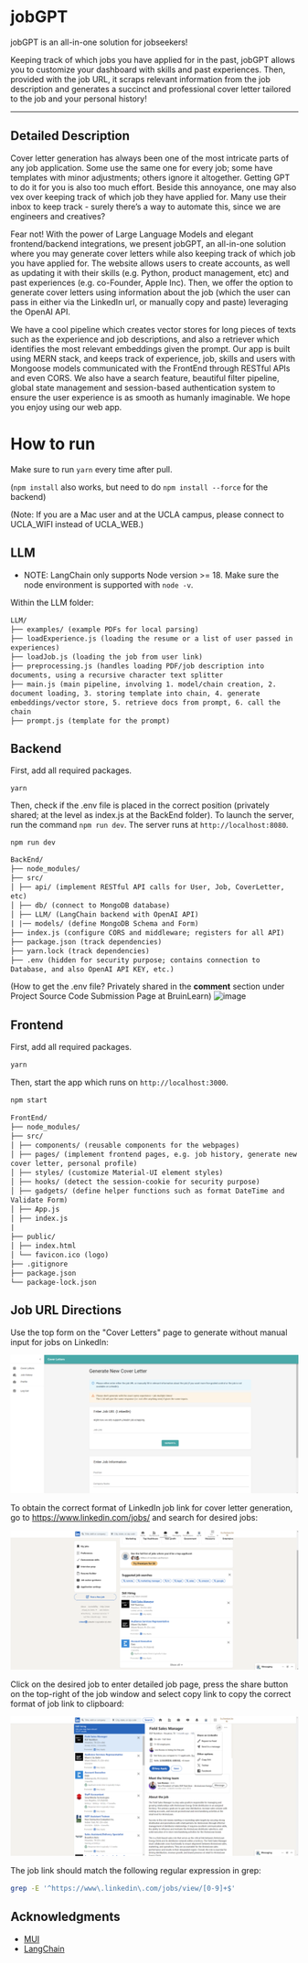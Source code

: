# jobGPT

jobGPT is an all-in-one solution for jobseekers! 

Keeping track of which jobs you have applied for in the past, jobGPT allows you to customize your dashboard with skills and past experiences. Then, provided with the job URL, it scraps relevant information from the job description and generates a succinct and professional cover letter tailored to the job and your personal history!

---

## Detailed Description

Cover letter generation has always been one of the most intricate parts of any job application. Some use the same one for every job; some have templates with minor adjustments; others ignore it altogether. Getting GPT to do it for you is also too much effort. Beside this annoyance,  one may also vex over keeping track of which job they have applied for. Many use their inbox to keep track - surely there’s a way to automate this, since we are engineers and creatives?

Fear not! With the power of Large Language Models and elegant frontend/backend integrations, we present jobGPT, an all-in-one solution where you may generate cover letters while also keeping track of which job you have applied for. The website allows users to create accounts, as well as updating it with their skills (e.g. Python, product management, etc) and past experiences (e.g. co-Founder, Apple Inc). Then, we offer the option to generate cover letters using information about the job (which the user can pass in either via the LinkedIn url, or manually copy and paste) leveraging the OpenAI API. 

We have a cool pipeline which creates vector stores for long pieces of texts such as the experience and job descriptions, and also a retriever which identifies the most relevant embeddings given the prompt. Our app is built using MERN stack, and keeps track of experience, job, skills and users with Mongoose models communicated with the FrontEnd through RESTful APIs and even CORS. We also have a search feature, beautiful filter pipeline, global state management and session-based authentication system to ensure the user experience is as smooth as humanly imaginable. We hope you enjoy using our web app.

# How to run

Make sure to run `yarn` every time after pull. 

(`npm install` also works, but need to do `npm install --force` for the backend)

(Note: If you are a Mac user and at the UCLA campus, please connect to UCLA_WIFI instead of UCLA_WEB.)

## LLM

- NOTE: LangChain only supports Node version >= 18. Make sure the node environment is supported with `node -v`. 

Within the LLM folder:

```
LLM/
├── examples/ (example PDFs for local parsing)
├── loadExperience.js (loading the resume or a list of user passed in experiences)
├── loadJob.js (loading the job from user link)
├── preprocessing.js (handles loading PDF/job description into documents, using a recursive character text splitter
├── main.js (main pipeline, involving 1. model/chain creation, 2. document loading, 3. storing template into chain, 4. generate embeddings/vector store, 5. retrieve docs from prompt, 6. call the chain
├── prompt.js (template for the prompt)
```

## Backend

First, add all required packages.

```
yarn
```

Then, check if the .env file is placed in the correct position (privately shared; at the level as index.js at the BackEnd folder).
To launch the server, run the command `npm run dev`. The server runs at `http://localhost:8080`.

```
npm run dev
```

```
BackEnd/
├── node_modules/
├── src/
│ ├── api/ (implement RESTful API calls for User, Job, CoverLetter, etc)
│ ├── db/ (connect to MongoDB database)
│ ├── LLM/ (LangChain backend with OpenAI API)
| |── models/ (define MongoDB Schema and Form)
├── index.js (configure CORS and middleware; registers for all API)
├── package.json (track dependencies)
├── yarn.lock (track dependencies)
├── .env (hidden for security purpose; contains connection to Database, and also OpenAI API KEY, etc.)
```
(How to get the .env file? Privately shared in the **comment** section under Project Source Code Submission Page at BruinLearn)
<img width="1164" alt="image" src="https://github.com/EW0824/jobGPT/assets/106227061/5ff0d84b-0d89-4953-97cc-c21f61ec6787">

## Frontend

First, add all required packages.

```bash
yarn
```

Then, start the app which runs on `http://localhost:3000`.

```bash
npm start
```

```
FrontEnd/
├── node_modules/
├── src/
│ ├── components/ (reusable components for the webpages)
│ ├── pages/ (implement frontend pages, e.g. job history, generate new cover letter, personal profile)
│ ├── styles/ (customize Material-UI element styles)
│ ├── hooks/ (detect the session-cookie for security purpose)
│ ├── gadgets/ (define helper functions such as format DateTime and Validate Form)
│ ├── App.js
│ ├── index.js
|
├── public/
│ ├── index.html
│ └── favicon.ico (logo)
├── .gitignore
├── package.json
└── package-lock.json
```

## Job URL Directions

Use the top form on the "Cover Letters" page to generate without manual input for jobs on LinkedIn:

![Cover Letters Page](./FrontEnd/public/Cover_Letter_Page.png)

To obtain the correct format of LinkedIn job link for cover letter generation, go to https://www.linkedin.com/jobs/ and search for desired jobs:

![linkedin.com/jobs](./FrontEnd/public/LinkedIn_jobs.png)

Click on the desired job to enter detailed job page, press the share button on the top-right of the job window and select copy link to copy the correct format of job link to clipboard:

![Share On LinkedIn](./FrontEnd/public/Share_On_LinkedIn.png)

The job link should match the following regular expression in grep:

```bash
grep -E '^https://www\.linkedin\.com/jobs/view/[0-9]+$'
```

## Acknowledgments

* [MUI](https://mui.com)
* [LangChain](https://www.langchain.com/)
